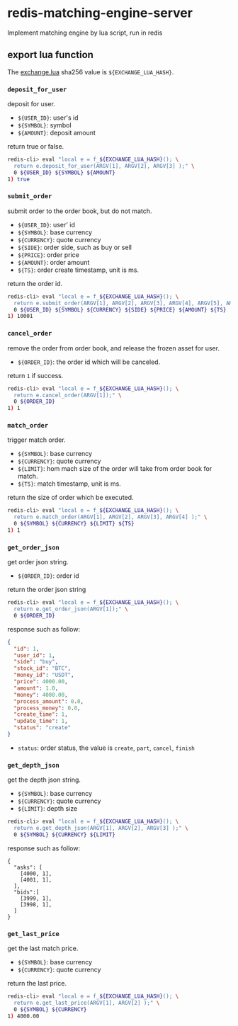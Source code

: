 # redis-matching-engine-server

Implement matching engine by lua script, run in redis

## export lua function

The [exchange.lua](./exchange.lua) sha256 value is `${EXCHANGE_LUA_HASH}`.

### `deposit_for_user`

deposit for user.

- `${USER_ID}`: user's id
- `${SYMBOL}`: symbol
- `${AMOUNT}`: deposit amount

return true or false.

```bash
redis-cli> eval "local e = f_${EXCHANGE_LUA_HASH}(); \
  return e.deposit_for_user(ARGV[1], ARGV[2], ARGV[3] );" \
  0 ${USER_ID} ${SYMBOL} ${AMOUNT}
1) true
```

### `submit_order`

submit order to the order book, but do not match.

- `${USER_ID}`: user' id
- `${SYMBOL}`: base currency
- `${CURRENCY}`: quote currency
- `${SIDE}`: order side, such as buy or sell
- `${PRICE}`: order price
- `${AMOUNT}`: order amount
- `${TS}`: order create timestamp, unit is ms.

return the order id.

```bash
redis-cli> eval "local e = f_${EXCHANGE_LUA_HASH}(); \
  return e.submit_order(ARGV[1], ARGV[2], ARGV[3], ARGV[4], ARGV[5], ARGV[6], ARGV[7] );" \
  0 ${USER_ID} ${SYMBOL} ${CURRENCY} ${SIDE} ${PRICE} ${AMOUNT} ${TS}
1) 10001
```

### `cancel_order`

remove the order from order book, and release the frozen asset for user.

- `${ORDER_ID}`: the order id which will be canceled.

return `1` if success.

```bash
redis-cli> eval "local e = f_${EXCHANGE_LUA_HASH}(); \
  return e.cancel_order(ARGV[1]);" \
  0 ${ORDER_ID}
1) 1
```

### `match_order`

trigger match order.

- `${SYMBOL}`: base currency
- `${CURRENCY}`: quote currency
- `${LIMIT}`: hom mach size of the order will take from order book for match.
- `${TS}`: match timestamp, unit is ms.

return the size of order which be executed.

```bash
redis-cli> eval "local e = f_${EXCHANGE_LUA_HASH}(); \
  return e.match_order(ARGV[1], ARGV[2], ARGV[3], ARGV[4] );" \
  0 ${SYMBOL} ${CURRENCY} ${LIMIT} ${TS}
1) 1
```

### `get_order_json`

get order json string.

- `${ORDER_ID}`: order id

return the order json string

```bash
redis-cli> eval "local e = f_${EXCHANGE_LUA_HASH}(); \
  return e.get_order_json(ARGV[1]);" \
  0 ${ORDER_ID}
```

response such as follow:

```json
{
  "id": 1,
  "user_id": 1,
  "side": "buy",
  "stock_id": "BTC",
  "money_id": "USDT",
  "price": 4000.00,
  "amount": 1.0,
  "money": 4000.00,
  "process_amount": 0.0,
  "process_money": 0.0,
  "create_time": 1,
  "update_time": 1,
  "status": "create"
}
```

- `status`: order status, the value is `create`, `part`, `cancel`, `finish`

### `get_depth_json`

get the depth json string.

- `${SYMBOL}`: base currency
- `${CURRENCY}`: quote currency
- `${LIMIT}`: depth size

```bash
redis-cli> eval "local e = f_${EXCHANGE_LUA_HASH}(); \
  return e.get_depth_json(ARGV[1], ARGV[2], ARGV[3] );" \
  0 ${SYMBOL} ${CURRENCY} ${LIMIT}
```

response such as follow:

```
{
  "asks": [
    [4000, 1],
    [4001, 1],
  ],
  "bids":[
    [3999, 1],
    [3998, 1],
  ]
}
```

### `get_last_price`

get the last match price.

- `${SYMBOL}`: base currency
- `${CURRENCY}`: quote currency

return the last price.

```bash
redis-cli> eval "local e = f_${EXCHANGE_LUA_HASH}(); \
  return e.get_last_price(ARGV[1], ARGV[2] );" \
  0 ${SYMBOL} ${CURRENCY}
1) 4000.00
```









